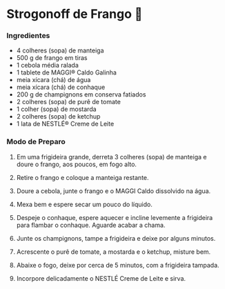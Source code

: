 ﻿# Strogonoff de Frang﻿o :chicken:



###	Ingredientes

- 4 colheres (sopa) de manteiga
- 500 g de frango em tiras
- 1 cebola média ralada
- 1 tablete de MAGGI® Caldo Galinha
- meia xícara (chá) de água
- meia xícara (chá) de conhaque
- 200 g de champignons em conserva fatiados
- 2 colheres (sopa) de purê de tomate
- 1 colher (sopa) de mostarda
- 2 colheres (sopa) de ketchup
- 1 lata de NESTLÉ® Creme de Leite



### Modo de Preparo

1. Em uma frigideira grande, derreta 3 colheres (sopa) de manteiga e doure o frango, aos poucos, em fogo alto.

2. Retire o frango e coloque a manteiga restante.

3. Doure a cebola, junte o frango e o MAGGI Caldo dissolvido na água.

4. Mexa bem e espere secar um pouco do líquido.

5. Despeje o conhaque, espere aquecer e incline levemente a frigideira para flambar o conhaque. Aguarde acabar a chama.

6. Junte os champignons, tampe a frigideira e deixe por alguns minutos.

7. Acrescente o purê de tomate, a mostarda e o ketchup, misture bem.

8. Abaixe o fogo, deixe por cerca de 5 minutos, com a frigideira tampada.

9. Incorpore delicadamente o NESTLÉ Creme de Leite e sirva.
